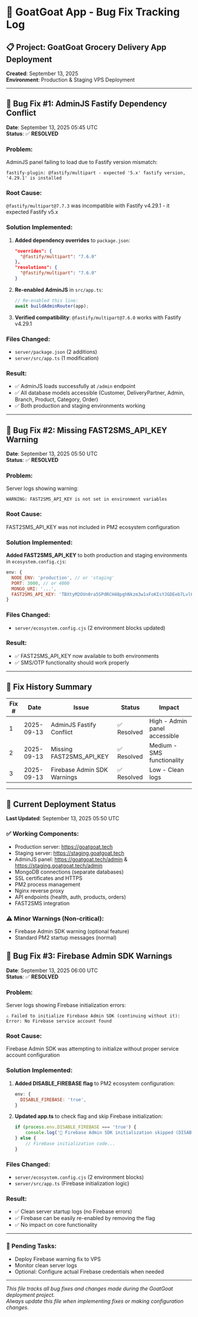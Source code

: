 # 🐛 GoatGoat App - Bug Fix Tracking Log

## 📋 **Project**: GoatGoat Grocery Delivery App Deployment
**Created**: September 13, 2025  
**Environment**: Production & Staging VPS Deployment  

---

## 🔧 **Bug Fix #1: AdminJS Fastify Dependency Conflict**
**Date**: September 13, 2025 05:45 UTC  
**Status**: ✅ **RESOLVED**

### **Problem**:
AdminJS panel failing to load due to Fastify version mismatch:
```
fastify-plugin: @fastify/multipart - expected '5.x' fastify version, '4.29.1' is installed
```

### **Root Cause**:
`@fastify/multipart@7.7.3` was incompatible with Fastify v4.29.1 - it expected Fastify v5.x

### **Solution Implemented**:
1. **Added dependency overrides** to `package.json`:
   ```json
   "overrides": {
     "@fastify/multipart": "7.6.0"
   },
   "resolutions": {
     "@fastify/multipart": "7.6.0"
   }
   ```

2. **Re-enabled AdminJS** in `src/app.ts`:
   ```typescript
   // Re-enabled this line:
   await buildAdminRouter(app);
   ```

3. **Verified compatibility**: `@fastify/multipart@7.6.0` works with Fastify v4.29.1

### **Files Changed**:
- `server/package.json` (2 additions)
- `server/src/app.ts` (1 modification)

### **Result**:
- ✅ AdminJS loads successfully at `/admin` endpoint
- ✅ All database models accessible (Customer, DeliveryPartner, Admin, Branch, Product, Category, Order)
- ✅ Both production and staging environments working

---

## 🔧 **Bug Fix #2: Missing FAST2SMS_API_KEY Warning**
**Date**: September 13, 2025 05:50 UTC  
**Status**: ✅ **RESOLVED**

### **Problem**:
Server logs showing warning:
```
WARNING: FAST2SMS_API_KEY is not set in environment variables
```

### **Root Cause**:
FAST2SMS_API_KEY was not included in PM2 ecosystem configuration

### **Solution Implemented**:
**Added FAST2SMS_API_KEY** to both production and staging environments in `ecosystem.config.cjs`:
```javascript
env: {
  NODE_ENV: 'production', // or 'staging'
  PORT: 3000, // or 4000
  MONGO_URI: '...',
  FAST2SMS_API_KEY: 'TBXtyM2OVn0ra5SPdRCH48pghNkzm3w1xFoKIsYJGDEeb7Lvl6wShBusoREfqr0kO3M5jJdexvGQctbn',
}
```

### **Files Changed**:
- `server/ecosystem.config.cjs` (2 environment blocks updated)

### **Result**:
- ✅ FAST2SMS_API_KEY now available to both environments
- ✅ SMS/OTP functionality should work properly

---

## 📝 **Fix History Summary**

| Fix # | Date | Issue | Status | Impact |
|-------|------|-------|--------|---------|
| 1 | 2025-09-13 | AdminJS Fastify Conflict | ✅ Resolved | High - Admin panel accessible |
| 2 | 2025-09-13 | Missing FAST2SMS_API_KEY | ✅ Resolved | Medium - SMS functionality |
| 3 | 2025-09-13 | Firebase Admin SDK Warnings | ✅ Resolved | Low - Clean logs |

---

## 🚀 **Current Deployment Status**
**Last Updated**: September 13, 2025 05:50 UTC

### **✅ Working Components**:
- Production server: https://goatgoat.tech
- Staging server: https://staging.goatgoat.tech  
- AdminJS panel: https://goatgoat.tech/admin & https://staging.goatgoat.tech/admin
- MongoDB connections (separate databases)
- SSL certificates and HTTPS
- PM2 process management
- Nginx reverse proxy
- API endpoints (health, auth, products, orders)
- FAST2SMS integration

### **⚠️ Minor Warnings (Non-critical)**:
- Firebase Admin SDK warning (optional feature)
- Standard PM2 startup messages (normal)

## 🔧 **Bug Fix #3: Firebase Admin SDK Warnings**
**Date**: September 13, 2025 06:00 UTC  
**Status**: ✅ **RESOLVED**

### **Problem**:
Server logs showing Firebase initialization errors:
```
⚠️ Failed to initialize Firebase Admin SDK (continuing without it): Error: No Firebase service account found
```

### **Root Cause**:
Firebase Admin SDK was attempting to initialize without proper service account configuration

### **Solution Implemented**:
1. **Added DISABLE_FIREBASE flag** to PM2 ecosystem configuration:
   ```javascript
   env: {
     DISABLE_FIREBASE: 'true',
   }
   ```

2. **Updated app.ts** to check flag and skip Firebase initialization:
   ```typescript
   if (process.env.DISABLE_FIREBASE === 'true') {
       console.log('🚫 Firebase Admin SDK initialization skipped (DISABLE_FIREBASE=true)');
   } else {
       // Firebase initialization code...
   }
   ```

### **Files Changed**:
- `server/ecosystem.config.cjs` (2 environment blocks)
- `server/src/app.ts` (Firebase initialization logic)

### **Result**:
- ✅ Clean server startup logs (no Firebase errors)
- ✅ Firebase can be easily re-enabled by removing the flag
- ✅ No impact on core functionality

---

### **🔄 Pending Tasks**:
- Deploy Firebase warning fix to VPS
- Monitor clean server logs
- Optional: Configure actual Firebase credentials when needed

---

*This file tracks all bug fixes and changes made during the GoatGoat deployment project.*  
*Always update this file when implementing fixes or making configuration changes.*
